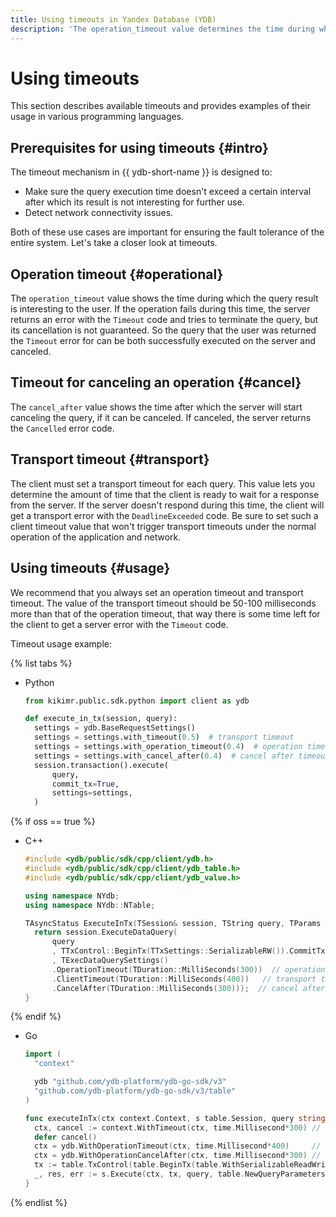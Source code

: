 ```yaml
---
title: Using timeouts in Yandex Database (YDB)
description: 'The operation_timeout value determines the time during which the query result is interesting to the user. If the operation has not been performed during this time, the server returns an error with the Timeout code and tries to terminate the execution of the request, but the cancellation of the request is not guaranteed. It is always recommended to set both the operation timeout and the transport timeout.'
---
```

# Using timeouts

This section describes available timeouts and provides examples of their usage in various programming languages.

## Prerequisites for using timeouts {#intro}

The timeout mechanism in {{ ydb-short-name }} is designed to:

* Make sure the query execution time doesn't exceed a certain interval after which its result is not interesting for further use.
* Detect network connectivity issues.

Both of these use cases are important for ensuring the fault tolerance of the entire system. Let's take a closer look at timeouts.

## Operation timeout {#operational}

The ``operation_timeout`` value shows the time during which the query result is interesting to the user. If the operation fails during this time, the server returns an error with the ``Timeout`` code and tries to terminate the query, but its cancellation is not guaranteed. So the query that the user was returned the ``Timeout`` error for can be both successfully executed on the server and canceled.

## Timeout for canceling an operation {#cancel}

The ``cancel_after`` value shows the time after which the server will start canceling the query, if it can be canceled. If canceled, the server returns the ``Cancelled`` error code.

## Transport timeout {#transport}

The client must set a transport timeout for each query. This value lets you determine the amount of time that the client is ready to wait for a response from the server. If the server doesn't respond during this time, the client will get a transport error with the ``DeadlineExceeded`` code. Be sure to set such a client timeout value that won't trigger transport timeouts under the normal operation of the application and network.

## Using timeouts {#usage}

We recommend that you always set an operation timeout and transport timeout. The value of the transport timeout should be 50-100 milliseconds more than that of the operation timeout, that way there is some time left for the client to get a server error with the ``Timeout`` code.

Timeout usage example:

{% list tabs %}

- Python

  ```python
  from kikimr.public.sdk.python import client as ydb
  
  def execute_in_tx(session, query):
    settings = ydb.BaseRequestSettings()
    settings = settings.with_timeout(0.5)  # transport timeout
    settings = settings.with_operation_timeout(0.4)  # operation timeout
    settings = settings.with_cancel_after(0.4)  # cancel after timeout
    session.transaction().execute(
        query,
        commit_tx=True,
        settings=settings,
    )
  ```

{% if oss == true %}

- C++

  ```cpp
  #include <ydb/public/sdk/cpp/client/ydb.h>
  #include <ydb/public/sdk/cpp/client/ydb_table.h>
  #include <ydb/public/sdk/cpp/client/ydb_value.h>
  
  using namespace NYdb;
  using namespace NYdb::NTable;
  
  TAsyncStatus ExecuteInTx(TSession& session, TString query, TParams params) {
    return session.ExecuteDataQuery(
        query
        , TTxControl::BeginTx(TTxSettings::SerializableRW()).CommitTx()
        , TExecDataQuerySettings()
        .OperationTimeout(TDuration::MilliSeconds(300))  // operation timeout
        .ClientTimeout(TDuration::MilliSeconds(400))   // transport timeout
        .CancelAfter(TDuration::MilliSeconds(300)));  // cancel after timeout
  }
  ```

{% endif %}

- Go

  ```go
  import (
    "context"
  
    ydb "github.com/ydb-platform/ydb-go-sdk/v3"
    "github.com/ydb-platform/ydb-go-sdk/v3/table"
  )
  
  func executeInTx(ctx context.Context, s table.Session, query string) {
	ctx, cancel := context.WithTimeout(ctx, time.Millisecond*300) // client and by default operation timeout
	defer cancel()
	ctx = ydb.WithOperationTimeout(ctx, time.Millisecond*400)     // operation timeout override
	ctx = ydb.WithOperationCancelAfter(ctx, time.Millisecond*300) // cancel after timeout
	tx := table.TxControl(table.BeginTx(table.WithSerializableReadWrite()), table.CommitTx())
	_, res, err := s.Execute(ctx, tx, query, table.NewQueryParameters())
  }
  ```

{% endlist %}

